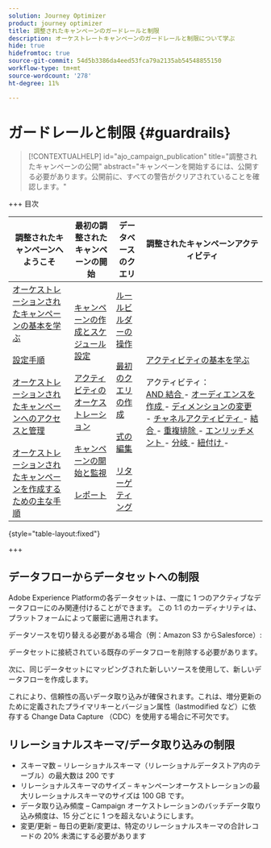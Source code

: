 ```yaml
---
solution: Journey Optimizer
product: journey optimizer
title: 調整されたキャンペーンのガードレールと制限
description: オーケストレートキャンペーンのガードレールと制限について学ぶ
hide: true
hidefromtoc: true
source-git-commit: 54d5b3386da4eed53fca79a2135ab54548855150
workflow-type: tm+mt
source-wordcount: '278'
ht-degree: 11%

---
```


# ガードレールと制限 {#guardrails}

>[!CONTEXTUALHELP]
>id="ajo_campaign_publication"
>title="調整されたキャンペーンの公開"
>abstract="キャンペーンを開始するには、公開する必要があります。公開前に、すべての警告がクリアされていることを確認します。"

+++ 目次

| 調整されたキャンペーンへようこそ | 最初の調整されたキャンペーンの開始 | データベースのクエリ | 調整されたキャンペーンアクティビティ |
|---|---|---|---|
| [ オーケストレーションされたキャンペーンの基本を学ぶ ](gs-orchestrated-campaigns.md)<br/><br/>[ 設定手順 ](configuration-steps.md)<br/><br/>[ オーケストレーションされたキャンペーンへのアクセスと管理 ](access-manage-orchestrated-campaigns.md)<br/><br/>[ オーケストレーションされたキャンペーンを作成するための主な手順 ](gs-campaign-creation.md) | [ キャンペーンの作成とスケジュール設定 ](create-orchestrated-campaign.md)<br/><br/>[ アクティビティのオーケストレーション ](orchestrate-activities.md)<br/><br/>[ キャンペーンの開始と監視 ](start-monitor-campaigns.md)<br/><br/>[ レポート ](reporting-campaigns.md) | [ ルールビルダーの操作 ](orchestrated-rule-builder.md)<br/><br/>[ 最初のクエリの作成 ](build-query.md)<br/><br/>[ 式の編集 ](edit-expressions.md)<br/><br/>[ リターゲティング ](retarget.md) | [ アクティビティの基本を学ぶ ](activities/about-activities.md)<br/><br/> アクティビティ：<br/>[AND 結合 ](activities/and-join.md) - [ オーディエンスを作成 ](activities/build-audience.md) - [ ディメンションの変更 ](activities/change-dimension.md) - [ チャネルアクティビティ ](activities/channels.md) - [ 結合 ](activities/combine.md) - [ 重複排除 ](activities/deduplication.md) - [ エンリッチメント ](activities/enrichment.md) - [ 分岐 ](activities/fork.md) - [ 紐付け ](activities/reconciliation.md) [ ](activities/save-audience.md) [ ](activities/split.md) [ ](activities/wait.md) - |

{style="table-layout:fixed"}

+++

## データフローからデータセットへの制限

Adobe Experience Platformの各データセットは、一度に 1 つのアクティブなデータフローにのみ関連付けることができます。 この 1:1 のカーディナリティは、プラットフォームによって厳密に適用されます。

データソースを切り替える必要がある場合（例：Amazon S3 からSalesforce）:

データセットに接続されている既存のデータフローを削除する必要があります。

次に、同じデータセットにマッピングされた新しいソースを使用して、新しいデータフローを作成します。

これにより、信頼性の高いデータ取り込みが確保されます。これは、増分更新のために定義されたプライマリキーとバージョン属性（lastmodified など）に依存する Change Data Capture （CDC）を使用する場合に不可欠です。


## リレーショナルスキーマ/データ取り込みの制限

* スキーマ数 – リレーショナルスキーマ（リレーショナルデータストア内のテーブル）の最大数は 200 です
* リレーショナルスキーマのサイズ – キャンペーンオーケストレーションの最大リレーショナルスキーマのサイズは 100 GB です。
* データ取り込み頻度 – Campaign オーケストレーションのバッチデータ取り込み頻度は、15 分ごとに 1 つを超えないようにします。
* 変更/更新 – 毎日の更新/変更は、特定のリレーショナルスキーマの合計レコードの 20% 未満にする必要があります